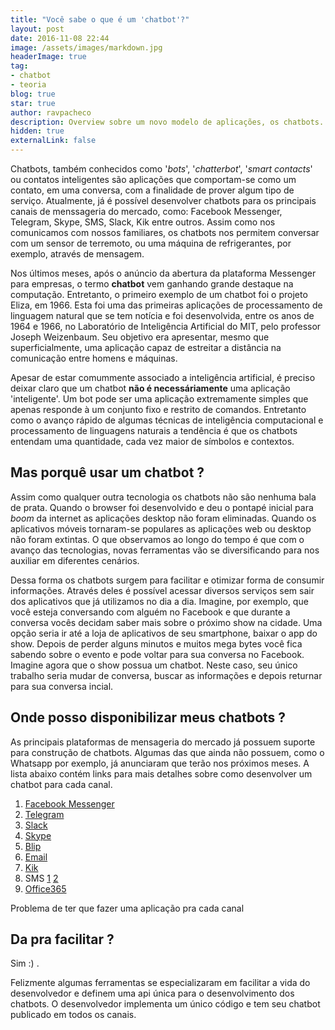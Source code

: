 ```yaml
---
title: "Você sabe o que é um 'chatbot'?"
layout: post
date: 2016-11-08 22:44
image: /assets/images/markdown.jpg
headerImage: true
tag:
- chatbot
- teoria
blog: true
star: true
author: ravpacheco
description: Overview sobre um novo modelo de aplicações, os chatbots.
hidden: true
externalLink: false
---
```


Chatbots, também conhecidos como '*bots*', '*chatterbot*', '*smart contacts*' ou contatos inteligentes 
são aplicações que comportam-se como um contato, em uma conversa, com a finalidade de prover algum 
tipo de serviço. Atualmente, já é possível desenvolver chatbots para os principais canais de menssageria do mercado, 
como: Facebook Messenger, Telegram, Skype, SMS, Slack, Kik entre outros. Assim como nos comunicamos com nossos 
familiares, os chatbots nos permitem conversar com um sensor de terremoto, ou uma máquina de refrigerantes, por exemplo,
 através de mensagem.

Nos últimos meses, após o anúncio da abertura da plataforma Messenger para empresas, o termo **chatbot** vem ganhando grande destaque na computação.
Entretanto, o primeiro exemplo de um chatbot foi o projeto Eliza, em 1966. Esta foi uma das primeiras aplicações de processamento de linguagem natural que se tem notícia e foi desenvolvida, 
entre os anos de 1964 e 1966, no Laboratório de Inteligência Artificial do MIT, pelo professor Joseph Weizenbaum. Seu objetivo era 
apresentar, mesmo que superficialmente, uma aplicação capaz de estreitar a distância na comunicação entre homens e máquinas. 

Apesar de estar comummente associado a inteligência artificial, é preciso deixar claro que um chatbot **não é necessáriamente** uma aplicação 'inteligente'. Um bot 
pode ser uma aplicação extremamente simples que apenas responde à um conjunto fixo e restrito de comandos. 
Entretanto como o avanço rápido de algumas técnicas de inteligência computacional e processamento de linguagens naturais a tendência é que os chatbots entendam uma 
quantidade, cada vez maior de símbolos e contextos.

## Mas porquê usar um chatbot ?

Assim como qualquer outra tecnologia os chatbots não são nenhuma bala de prata. Quando o browser foi desenvolvido e deu o pontapé 
inicial para *boom* da internet as aplicações desktop não foram eliminadas. Quando os aplicativos móveis tornaram-se populares 
as aplicações web ou desktop não foram extintas. O que observamos ao longo do tempo é que com o avanço das tecnologias, novas ferramentas vão se diversificando 
para nos auxiliar em diferentes cenários.

Dessa forma os chatbots surgem para facilitar e otimizar forma de consumir informações. Através deles é possível acessar
diversos serviços sem sair dos aplicativos que já utilizamos no dia a dia. Imagine, por exemplo, que você esteja conversando com alguém 
no Facebook e que durante a conversa vocês decidam saber mais sobre o próximo show na cidade. Uma opção seria ir até a loja de aplicativos 
de seu smartphone, baixar o app do show. Depois de perder alguns minutos e muitos mega bytes você fica sabendo sobre o evento e pode voltar 
para sua conversa no Facebook. Imagine agora que o show possua um chatbot. Neste caso, seu único trabalho seria mudar de conversa, buscar as informações 
e depois returnar para sua conversa incial.    

## Onde posso disponibilizar meus chatbots ?

As principais plataformas de mensageria do mercado já possuem suporte para construção de chatbots. Algumas das 
que ainda não possuem, como o Whatsapp por exemplo, já anunciaram que terão nos próximos meses. A lista abaixo contém links para
mais detalhes sobre como desenvolver um chatbot para cada canal.

1. [Facebook Messenger](https://developers.facebook.com/docs/messenger-platform)
2. [Telegram](https://core.telegram.org/bots/api)
3. [Slack](https://api.slack.com/bot-users)
4. [Skype](https://docs.botframework.com/en-us/skype/getting-started/)
5. [Blip](https://play.google.com/store/apps/details?id=net.take.omni)
6. [Email](https://msdn.microsoft.com/en-us/microsoft-teams/bots)
7. [Kik](https://www.kik.com/)
8. SMS [1](https://broker.take.io/login.aspx?ReturnUrl=%2f) [2](https://www.twilio.com/blog/2016/08/writing-a-bot-for-ip-messaging-in-node-js.html)
9. [Office365](https://msdn.microsoft.com/en-us/microsoft-teams/bots)

Problema de ter que fazer uma aplicação pra cada canal

## Da pra facilitar ?

Sim :) . 

Felizmente algumas ferramentas se especializaram em facilitar a vida do desenvolvedor e definem uma api única para o desenvolvimento dos chatbots.
O desenvolvedor implementa um único código e tem seu chatbot publicado em todos os canais. 


[1]: http://daringfireball.net/projects/markdown/
[2]: http://www.fileformat.info/info/unicode/char/2163/index.htm
[3]: http://www.markitdown.net/
[4]: http://daringfireball.net/projects/markdown/basics
[5]: http://daringfireball.net/projects/markdown/syntax
[6]: http://kune.fr/wp-content/uploads/2013/10/ghost-blog.jpg

